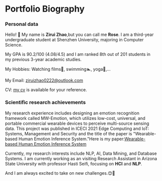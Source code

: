 # Portfolio Biography
### Personal data

Hello! 👋  My name is **Zirui Zhao**,but you can call me **Rose**. I am a third-year undergraduate student at Shenzhen University, majoring in Computer Science.

My GPA is 90.2/100 (4.08/4.5) and I am ranked 8th out of 201 students in my previous 3-year academic studies.

My Hobbies: Watching films🎦, swimming🏊, yoga🧘,...

My Email: ziruizhao0222@outlook.com

CV: [my cv](https://zzr22222.github.io/Resume.pdf) is available for your reference.
### Scientific research achievements

My research experience includes designing an emotion recognition framework called MW-Emotion, which utilizes low-cost, universal, and portable commercial wearable devices to perceive multi-source sensing data. This project was published in ICECI 2021 Edge Computing and IoT: Systems, Management and Security and the title of the paper is "Wearable-based Human Emotion Inference System."Here is my paper:[Wearable-based Human Emotion Inference System](https://link.springer.com/chapter/10.1007/978-3-031-04231-7_12)

Currently, my research interests include NLP, AI, Data Mining, and Database Systems. I am currently working as an visiting Research Assistant in Arizona State University with professor Hasti Seifi, focusing on **HCI** and **NLP**.

And I am always excited to take on new challenges.😊🥳

